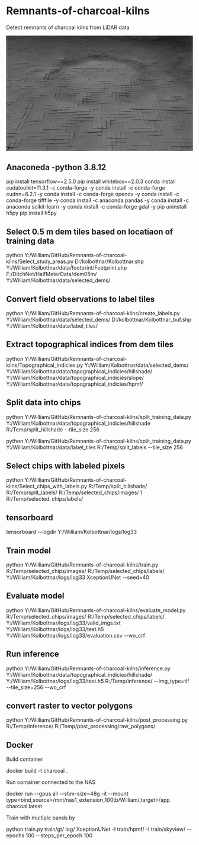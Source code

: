 # Remnants-of-charcoal-kilns
Detect remnants of charcoal kilns from LiDAR data

![alt text](BlackWhite_large_zoom_wide2.png)

## Anaconeda -python 3.8.12
pip install tensorflow==2.5.0
pip install whitebox==2.0.3
conda install cudatoolkit=11.3.1 -c conda-forge -y
conda install -c conda-forge cudnn=8.2.1 -y
conda install -c conda-forge opencv -y
conda install -c conda-forge tifffile -y
conda install -c anaconda pandas -y
conda install -c anaconda scikit-learn -y
conda install -c conda-forge gdal -y
pip uninstall h5py 
pip install h5py 
## Select 0.5 m dem tiles based on locatiaon of training data
python Y:/William/GitHub/Remnants-of-charcoal-kilns/Select_study_areas.py D:/kolbottnar/Kolbottnar.shp Y:/William/Kolbottnar/data/footprint/Footprint.shp F:/DitchNet/HalfMeterData/dem05m/ Y:/William/Kolbottnar/data/selected_dems/

## Convert field observations to label tiles
python Y:/William/GitHub/Remnants-of-charcoal-kilns/create_labels.py Y:/William/Kolbottnar/data/selected_dems/  D:/kolbottnar/Kolbottnar_buf.shp Y:/William/Kolbottnar/data/label_tiles/

## Extract topographical indices from dem tiles
python Y:/William/GitHub/Remnants-of-charcoal-kilns/Topographical_indicies.py Y:/William/Kolbottnar/data/selected_dems/ Y:/William/Kolbottnar/data/topographical_indicies/hillshade/ Y:/William/Kolbottnar/data/topographical_indicies/slope/ Y:/William/Kolbottnar/data/topographical_indicies/hpmf/

## Split data into chips
python Y:/William/GitHub/Remnants-of-charcoal-kilns/split_training_data.py Y:/William/Kolbottnar/data/topographical_indicies/hillshade R:/Temp/split_hillshade --tile_size 256

python Y:/William/GitHub/Remnants-of-charcoal-kilns/split_training_data.py Y:/William/Kolbottnar/data/label_tiles R:/Temp/split_labels --tile_size 256

## Select chips with labeled pixels
python Y:/William/GitHub/Remnants-of-charcoal-kilns/Select_chips_with_labels.py R:/Temp/split_hillshade/ R:/Temp/split_labels/ R:/Temp/selected_chips/images/ 1 R:/Temp/selected_chips/labels/

## tensorboard
tensorboard --logdir Y:/William/Kolbottnar/logs/log33

## Train model
python Y:/William/GitHub/Remnants-of-charcoal-kilns/train.py R:/Temp/selected_chips/images/ R:/Temp/selected_chips/labels/ Y:/William/Kolbottnar/logs/log33 XceptionUNet --seed=40 

## Evaluate model
python Y:/William/GitHub/Remnants-of-charcoal-kilns/evaluate_model.py R:/Temp/selected_chips/images/ R:/Temp/selected_chips/labels/ Y:/William/Kolbottnar/logs/log33/valid_imgs.txt Y:/William/Kolbottnar/logs/log33/test.h5 Y:/William/Kolbottnar/logs/log33/evaluation.csv --wo_crf

## Run inference
python Y:/William/GitHub/Remnants-of-charcoal-kilns/inference.py Y:/William/Kolbottnar/data/topographical_indicies/hillshade/ Y:/William/Kolbottnar/logs/log33/test.h5 R:/Temp/inference/ --img_type=tif --tile_size=256 --wo_crf

## convert raster to vector polygons
python Y:/William/GitHub/Remnants-of-charcoal-kilns/post_processing.py R:/Temp/inference/ R:/Temp/post_processing/raw_polygons/

## Docker
Build container

docker build -t charcoal .

Run container connected to the NAS

docker run --gpus all --shm-size=48g -it --mount type=bind,source=/mnt/nas1_extension_100tb/William/,target=/app charcoal:latest

Train with multiple bands by 

python train.py train/gt/ log/ XceptionUNet -I train/hpmf/ -I train/skyview/ --epochs 100 --steps_per_epoch 100
